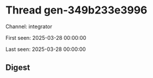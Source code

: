 # Thread gen-349b233e3996
Channel: integrator

First seen: 2025-03-28 00:00:00

Last seen: 2025-03-28 00:00:00

## Digest


